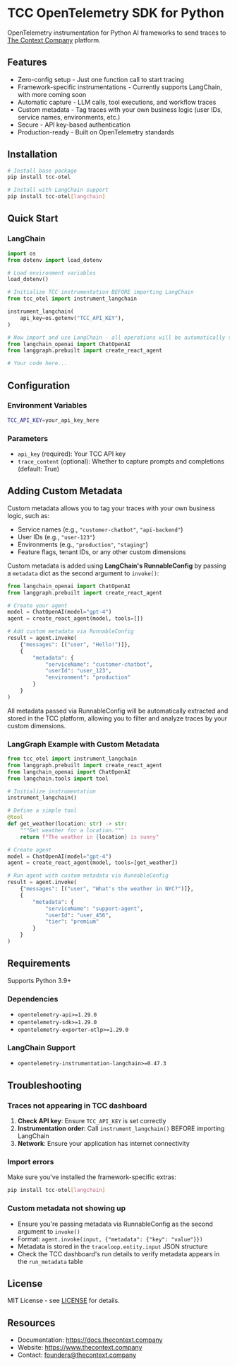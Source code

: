 # TCC OpenTelemetry SDK for Python

OpenTelemetry instrumentation for Python AI frameworks to send traces to [The Context Company](https://www.thecontext.company) platform.

## Features

- Zero-config setup - Just one function call to start tracing
- Framework-specific instrumentations - Currently supports LangChain, with more coming soon
- Automatic capture - LLM calls, tool executions, and workflow traces
- Custom metadata - Tag traces with your own business logic (user IDs, service names, environments, etc.)
- Secure - API key-based authentication
- Production-ready - Built on OpenTelemetry standards

## Installation

```bash
# Install base package
pip install tcc-otel

# Install with LangChain support
pip install tcc-otel[langchain]
```

## Quick Start

### LangChain

```python
import os
from dotenv import load_dotenv

# Load environment variables
load_dotenv()

# Initialize TCC instrumentation BEFORE importing LangChain
from tcc_otel import instrument_langchain

instrument_langchain(
    api_key=os.getenv("TCC_API_KEY"),
)

# Now import and use LangChain - all operations will be automatically traced
from langchain_openai import ChatOpenAI
from langgraph.prebuilt import create_react_agent

# Your code here...
```

## Configuration

### Environment Variables

```bash
TCC_API_KEY=your_api_key_here
```

### Parameters

- `api_key` (required): Your TCC API key
- `trace_content` (optional): Whether to capture prompts and completions (default: True)

## Adding Custom Metadata

Custom metadata allows you to tag your traces with your own business logic, such as:
- Service names (e.g., `"customer-chatbot"`, `"api-backend"`)
- User IDs (e.g., `"user-123"`)
- Environments (e.g., `"production"`, `"staging"`)
- Feature flags, tenant IDs, or any other custom dimensions

Custom metadata is added using **LangChain's RunnableConfig** by passing a `metadata` dict as the second argument to `invoke()`:

```python
from langchain_openai import ChatOpenAI
from langgraph.prebuilt import create_react_agent

# Create your agent
model = ChatOpenAI(model="gpt-4")
agent = create_react_agent(model, tools=[])

# Add custom metadata via RunnableConfig
result = agent.invoke(
    {"messages": [("user", "Hello!")]},
    {
        "metadata": {
            "serviceName": "customer-chatbot",
            "userId": "user_123",
            "environment": "production"
        }
    }
)
```

All metadata passed via RunnableConfig will be automatically extracted and stored in the TCC platform, allowing you to filter and analyze traces by your custom dimensions.

### LangGraph Example with Custom Metadata

```python
from tcc_otel import instrument_langchain
from langgraph.prebuilt import create_react_agent
from langchain_openai import ChatOpenAI
from langchain.tools import tool

# Initialize instrumentation
instrument_langchain()

# Define a simple tool
@tool
def get_weather(location: str) -> str:
    """Get weather for a location."""
    return f"The weather in {location} is sunny"

# Create agent
model = ChatOpenAI(model="gpt-4")
agent = create_react_agent(model, tools=[get_weather])

# Run agent with custom metadata via RunnableConfig
result = agent.invoke(
    {"messages": [("user", "What's the weather in NYC?")]},
    {
        "metadata": {
            "serviceName": "support-agent",
            "userId": "user_456",
            "tier": "premium"
        }
    }
)
```

## Requirements

Supports Python 3.9+

### Dependencies

- `opentelemetry-api>=1.29.0`
- `opentelemetry-sdk>=1.29.0`
- `opentelemetry-exporter-otlp>=1.29.0`

### LangChain Support
- `opentelemetry-instrumentation-langchain>=0.47.3`

## Troubleshooting

### Traces not appearing in TCC dashboard

1. **Check API key**: Ensure `TCC_API_KEY` is set correctly
2. **Instrumentation order**: Call `instrument_langchain()` BEFORE importing LangChain
3. **Network**: Ensure your application has internet connectivity

### Import errors

Make sure you've installed the framework-specific extras:

```bash
pip install tcc-otel[langchain]
```

### Custom metadata not showing up

- Ensure you're passing metadata via RunnableConfig as the second argument to `invoke()`
- Format: `agent.invoke(input, {"metadata": {"key": "value"}})`
- Metadata is stored in the `traceloop.entity.input` JSON structure
- Check the TCC dashboard's run details to verify metadata appears in the `run_metadata` table

## License

MIT License - see [LICENSE](LICENSE) for details.

## Resources

- Documentation: https://docs.thecontext.company
- Website: https://www.thecontext.company
- Contact: founders@thecontext.company
